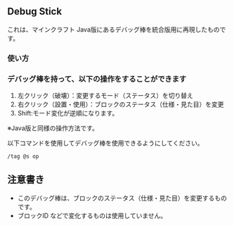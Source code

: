## Debug Stick

これは、マインクラフト Java版にあるデバッグ棒を統合版用に再現したものです。

### 使い方
### デバッグ棒を持って、以下の操作をすることができます
1. 左クリック（破壊）：変更するモード（ステータス）を切り替え
2. 右クリック（設置・使用）：ブロックのステータス（仕様・見た目）を変更
3. Shift:モード変化が逆順になります。

※Java版と同様の操作方法です。

以下コマンドを使用してデバッグ棒を使用できるようにしてください。
```
/tag @s op
```

## 注意書き
- このデバッグ棒は、ブロックのステータス（仕様・見た目）を変更するものです。
- ブロックID などで変化するものは使用していません。